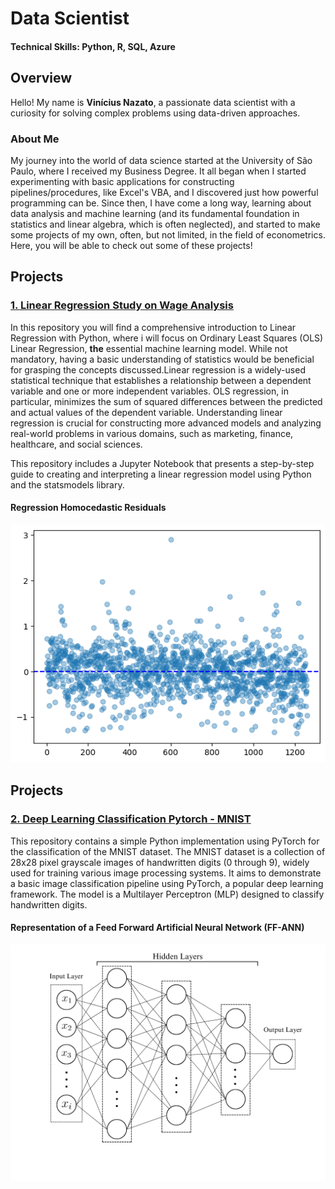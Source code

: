 # Data Scientist
#### Technical Skills: Python, R, SQL, Azure

## Overview
Hello! My name is **Vinícius Nazato**, a passionate data scientist with a curiosity for solving complex problems using data-driven approaches. 
### About Me
My journey into the world of data science started at the University of São Paulo, where I received my Business Degree. It all began when I started experimenting with basic applications for constructing pipelines/procedures, like Excel's VBA, and I discovered just how powerful programming can be. Since then, I have come a long way, learning about data analysis and machine learning (and its fundamental foundation in statistics and linear algebra, which is often neglected), and started to make some projects of my own, often, but not limited, in the field of econometrics. Here, you will be able to check out some of these projects!

## Projects
### [1. Linear Regression Study on Wage Analysis](https://github.com/ViniNazato/LinearRegression)

In this repository you will find a comprehensive introduction to Linear Regression with Python, where i will focus on Ordinary Least Squares (OLS) Linear Regression, **the** essential machine learning model. While not mandatory, having a basic understanding of statistics would be beneficial for grasping the concepts discussed.Linear regression is a widely-used statistical technique that establishes a relationship between a dependent variable and one or more independent variables. OLS regression, in particular, minimizes the sum of squared differences between the predicted and actual values of the dependent variable. Understanding linear regression is crucial for constructing more advanced models and analyzing real-world problems in various domains, such as marketing, finance, healthcare, and social sciences.

This repository includes a Jupyter Notebook that presents a step-by-step guide to creating and interpreting a linear regression model using Python and the statsmodels library. 

#### Regression Homocedastic Residuals 
![RegressionResidual](/imgs/LinearResidual.png)


## Projects
### [2. Deep Learning Classification Pytorch - MNIST](https://github.com/ViniNazato/DeepLearningMNIST)
This repository contains a simple Python implementation using PyTorch for the classification of the MNIST dataset. The MNIST dataset is a collection of 28x28 pixel grayscale images of handwritten digits (0 through 9), widely used for training various image processing systems. It aims to demonstrate a basic image classification pipeline using PyTorch, a popular deep learning framework. The model is a Multilayer Perceptron (MLP) designed to classify handwritten digits.

#### Representation of a Feed Forward Artificial Neural Network (FF-ANN)
![MLP](/imgs/MLP.png)
